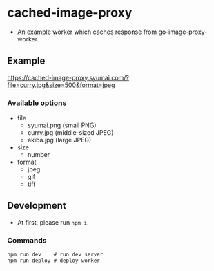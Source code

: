 # cached-image-proxy

- An example worker which caches response from go-image-proxy-worker.

## Example

https://cached-image-proxy.syumai.com/?file=curry.jpg&size=500&format=jpeg

### Available options

* file
  - syumai.png (small PNG)
  - curry.jpg (middle-sized JPEG)
  - akiba.jpg (large JPEG)
* size
  - number
* format
  - jpeg
  - gif
  - tiff

## Development

* At first, please run `npm i`.

### Commands

```
npm run dev    # run dev server
npm run deploy # deploy worker
```
